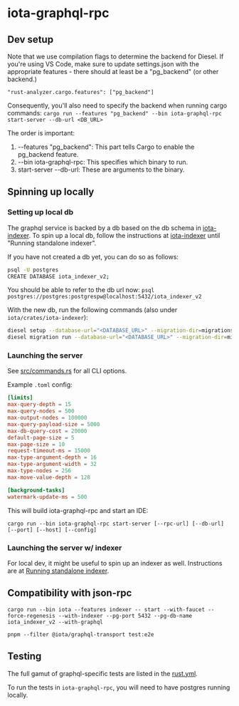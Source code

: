 # iota-graphql-rpc

## Dev setup

Note that we use compilation flags to determine the backend for Diesel. If you're using VS Code, make sure to update settings.json with the appropriate features - there should at least be a "pg_backend" (or other backend.)

```
"rust-analyzer.cargo.features": ["pg_backend"]
```

Consequently, you'll also need to specify the backend when running cargo commands:
`cargo run --features "pg_backend" --bin iota-graphql-rpc start-server --db-url <DB_URL>`

The order is important:

1. --features "pg_backend": This part tells Cargo to enable the pg_backend feature.
2. --bin iota-graphql-rpc: This specifies which binary to run.
3. start-server --db-url: These are arguments to the binary.

## Spinning up locally

### Setting up local db

The graphql service is backed by a db based on the db schema in [iota-indexer](../iota-indexer/src/schema.rs). To spin up a local db, follow the instructions at [iota-indexer](../iota-indexer/README.md) until "Running standalone indexer".

If you have not created a db yet, you can do so as follows:

```sh
psql -U postgres
CREATE DATABASE iota_indexer_v2;
```

You should be able to refer to the db url now:
`psql postgres://postgres:postgrespw@localhost:5432/iota_indexer_v2`

With the new db, run the following commands (also under `iota/crates/iota-indexer`):

```sh
diesel setup --database-url="<DATABASE_URL>" --migration-dir=migrations
diesel migration run --database-url="<DATABASE_URL>" --migration-dir=migrations
```

### Launching the server

See [src/commands.rs](src/commands.rs) for all CLI options.

Example `.toml` config:

```toml
[limits]
max-query-depth = 15
max-query-nodes = 500
max-output-nodes = 100000
max-query-payload-size = 5000
max-db-query-cost = 20000
default-page-size = 5
max-page-size = 10
request-timeout-ms = 15000
max-type-argument-depth = 16
max-type-argument-width = 32
max-type-nodes = 256
max-move-value-depth = 128

[background-tasks]
watermark-update-ms = 500
```

This will build iota-graphql-rpc and start an IDE:

```
cargo run --bin iota-graphql-rpc start-server [--rpc-url] [--db-url] [--port] [--host] [--config]
```

### Launching the server w/ indexer

For local dev, it might be useful to spin up an indexer as well. Instructions are at [Running standalone indexer](../iota-indexer/README.md#running-standalone-indexer).

## Compatibility with json-rpc

`cargo run --bin iota --features indexer -- start --with-faucet --force-regenesis --with-indexer --pg-port 5432 --pg-db-name iota_indexer_v2 --with-graphql`

`pnpm --filter @iota/graphql-transport test:e2e`

## Testing

The full gamut of graphql-specific tests are listed in the [rust.yml](../../.github/workflows/rust.yml).

To run the tests in `iota-graphql-rpc`, you will need to have postgres running locally.
